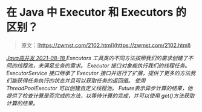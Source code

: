 <!--yml
category: 未分类
date: 0001-01-01 00:00:00
-->

# 在 Java 中 Executor 和 Executors 的区别？

> 原文：[https://zwmst.com/2102.html](https://zwmst.com/2102.html)

   [ *Java高并发* ](https://zwmst.com/java%e9%ab%98%e5%b9%b6%e5%8f%91)*[ <time datetime="2021-08-18T16:26:57+08:00"> 2021-08-18 </time> ](https://zwmst.com/2102.html)  Executors 工具类的不同方法按照我们的需求创建了不同的线程池，来满足业务的需求。
Executor 接口对象能执行我们的线程任务。
ExecutorService 接口继承了 Executor 接口并进行了扩展，提供了更多的方法我们能获得任务执行的状态并且可以获取任务的返回值。
使用 ThreadPoolExecutor 可以创建自定义线程池。
Future表示异步计算的结果，他提供了检查计算是否完成的方法，以等待计算的完成，并可以使用 get()方法获取计算的结果。*